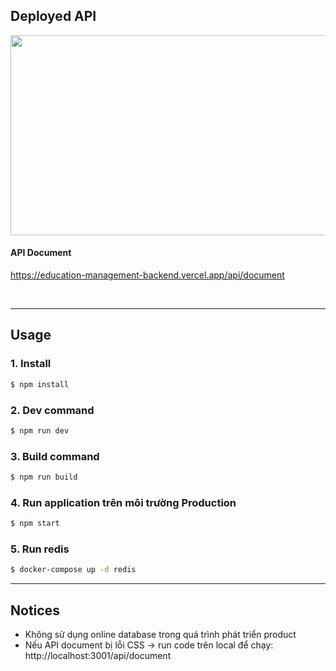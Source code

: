 ## Deployed API

<a href="https://education-management-backend.vercel.app/"><img src="https://docs.google.com/uc?export=download&id=1N_85fCRgV12AiJvPHID7r4PjjjJMK4JV" style="width: 540px; height: 320px; object-fit:cover"/></a>

#### **API Document**

https://education-management-backend.vercel.app/api/document

<br/>
 
 ---
## Usage

### 1. Install

```bash
$ npm install
```

### 2. Dev command

```bash
$ npm run dev
```

### 3. Build command

```bash
$ npm run build
```

### 4. Run application trên môi trường Production

```bash
$ npm start
```

### 5. Run redis

```bash
$ docker-compose up -d redis
```

---

## Notices

-   Không sử dụng online database trong quá trình phát triển product
-   Nếu API document bị lỗi CSS -> run code trên local để chạy: http://localhost:3001/api/document
```
